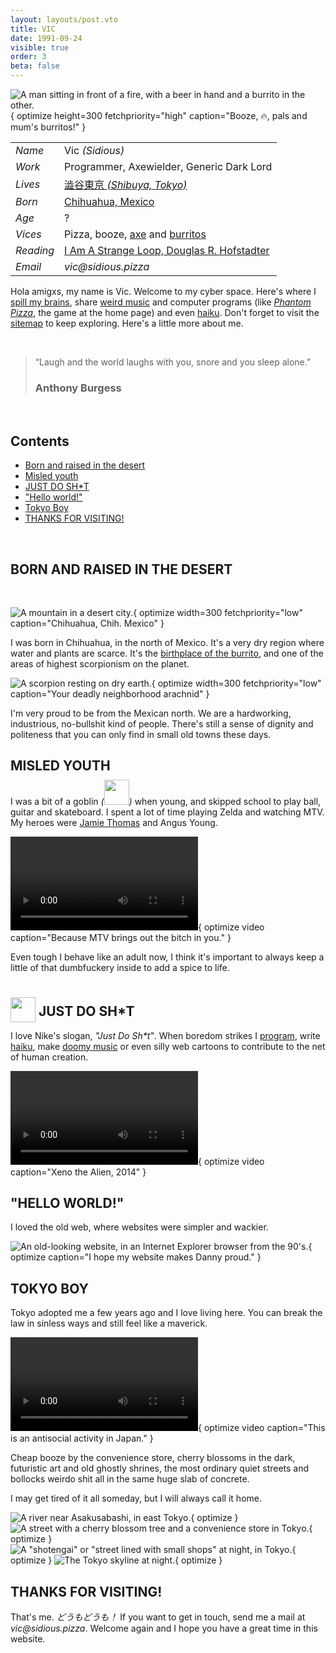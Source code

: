 ```yaml
---
layout: layouts/post.vto
title: VIC
date: 1991-09-24
visible: true
order: 3
beta: false
---
```


<style>
.vic-pic {
  margin: 10px;
}
</style>

<script inline type="module" src="/assets/programs/vicsage.mjs"></script>
<script inline type="module" src="/assets/programs/lazyvideos.mjs"></script>

<div class="info">

![A man sitting in front of a fire, with a beer in hand and a burrito in the other.](/assets/images/vic.webp){ optimize height=300 fetchpriority="high" caption="Booze, 🔥, pals and mum's burritos!" }

  <article>

|           |                                                                                                 |
| --------- | ----------------------------------------------------------------------------------------------- |
| _Name_    | Vic _(Sidious)_                                                                                 |
| _Work_    | Programmer, Axewielder, Generic Dark Lord                                                       |
| _Lives_   | [澁谷東京 <em>(Shibuya, Tokyo)</em>](https://goo.gl/maps/1YfuGi5HYgRpBjN7A)                     |
| _Born_    | [Chihuahua, Mexico](https://goo.gl/maps/Ja9LxnZ6kosdRa586)                                      |
| _Age_     | <span id="age">?</span>                                                                         |
| _Vices_   | Pizza, booze, [axe](https://youtu.be/en7EKL1pX5w) and [burritos](https://youtu.be/YZRtE9I5w7k)  |
| _Reading_ | [I Am A Strange Loop, Douglas R. Hofstadter](https://en.wikipedia.org/wiki/I_Am_a_Strange_Loop) |
| _Email_   | _vic‎@‎sidious.pizza_                                                                           |

  </article>
</div>

Hola amigxs, my name is Vic. Welcome to my cyber space. Here's where I [spill my brains](/weblog), share [weird music](/swims) and computer programs (like [_Phantom Pizza_](/phantompizza), the game at the home page) and even [haiku](/kaminari-no-ura). Don't forget to visit the [sitemap](/sitemap) to keep exploring. Here's a little more about me.

<br>

> “Laugh and the world laughs with you, snore and you sleep alone.” <h3>Anthony Burgess</h3>

<br>

<section class="contents">

## Contents

- [Born and raised in the desert](#born-and-raised)
- [Misled youth](#misled-youth)
- [JUST DO SH\*T](#just-do-shit)
- ["Hello world!"](#hello-world)
- [Tokyo Boy](#tokyo-boy)
- [THANKS FOR VISITING!](#thanks-for-visiting)

</section>

<br>

<a name="born-and-raised"></a>

## BORN AND RAISED IN THE DESERT

<br>

![A mountain in a desert city.](/assets/images/chihuahua.webp){ optimize width=300 fetchpriority="low" caption="Chihuahua, Chih. Mexico" }

I was born in Chihuahua, in the north of Mexico. It's a very dry region where water and plants are scarce. It's the [birthplace of the burrito](https://en.wikipedia.org/wiki/Burrito#:~:text=Burritos%20are%20a%20traditional%20food%20of%20Ciudad%20Ju%C3%A1rez%2C%20a%20city%20bordering%20El%20Paso%2C%20Texas%2C%20in%20the%20northern%20Mexican%20state%20of%20Chihuahua%2C%20where%20people%20buy%20them%20at%20restaurants%20and%20roadside%20stands.%20Northern%20Mexican%20border%20towns%20like%20Villa%20Ahumada%20have%20an%20established%20reputation%20for%20serving%20burritos.), and one of the areas of highest scorpionism on the planet.

![A scorpion resting on dry earth.](/assets/images/scorpionism.webp){ optimize width=300 fetchpriority="low" caption="Your deadly neighborhood arachnid" }

I'm very proud to be from the Mexican north. We are a hardworking, industrious, no-bullshit kind of people. There's still a sense of dignity and politeness that you can only find in small old towns these days.

<a name="misled-youth"></a>

## MISLED YOUTH

I was a bit of a goblin _(<img loading="lazy" src="/assets/images/goblin.webp" width=40 style="display: inline-block; margin: -0.5rem 0;" />)_ when young, and skipped school to play ball, guitar and skateboard. I spent a lot of time playing Zelda and watching MTV. My heroes were [Jamie Thomas](https://www.youtube.com/watch?v=452Oxqm4E3Y) and Angus Young.

![A man playing wearing a schoolboy's uniform, playing guitar agitatedly](/assets/movies/angus.mp4){ optimize video caption="Because MTV brings out the bitch in you." }

Even tough I behave like an adult now, I think it's important to always keep a little of that dumbfuckery inside to add a spice to life.

[//]: <> (Growing up in the dawn of internet age was special. I was the first kid in my family to make friends out of a computer, and network with people around the world. I got to be one of the admins of a Pokémon forum.)

<a name="just-do-shit"></a>

## <img loading="lazy" width=40 style="transform: translateY(10px); filter: var(--venom-filter)" src="/assets/images/swoosh.webp" /> JUST DO SH\*T

I love Nike's slogan, _"Just Do Sh\*t"_. When boredom strikes I [program](https://github.com/sidiousvic), write [haiku](/kaminari-no-ura), make [doomy music](/swims) or even silly web cartoons to contribute to the net of human creation.

![A cartoon extraterrestrial being surfing a wave in on an island beach. ](/assets/movies/surfing-with-the-alien.mp4){ optimize video caption="Xeno the Alien, 2014" }

<a name="hello-world"></a>

## "HELLO WORLD!"

I loved the old web, where websites were simpler and wackier.

![An old-looking website, in an Internet Explorer browser from the 90's.](/assets/images/dannys-homepage.webp){ optimize caption="I hope my website makes Danny proud." }

<a name="tokyo-boy"></a>

## TOKYO BOY

Tokyo adopted me a few years ago and I love living here. You can break the law in sinless ways and still feel like a maverick.

![The author of this website ollying over an old detergent bottle on a Tokyo street.](/assets/movies/vic-skating-tokyo.mp4){ optimize video caption="This is an antisocial activity in Japan." }

Cheap booze by the convenience store, cherry blossoms in the dark, futuristic art and old ghostly shrines, the most ordinary quiet streets and bollocks weirdo shit all in the same huge slab of concrete.

I may get tired of it all someday, but I will always call it home.

<div class="picture-grid">

![A river near Asakusabashi, in east Tokyo.](/assets/images/tokyo.gif){ optimize }
![A street with a cherry blossom tree and a convenience store in Tokyo.](/assets/images/cherry-blossoms-at-nite.gif){ optimize }
![A "shotengai" or "street lined with small shops" at night, in Tokyo.](/assets/images/apa-hotel-blues.gif){ optimize }
![The Tokyo skyline at night.](/assets/images/skyline-tokyo.gif){ optimize }

</div>

<a name="thanks-for-visiting"></a>

## THANKS FOR VISITING!

That's me. _どうもどうも！_ If you want to get in touch, send me a mail at _vic‎@‎sidious.pizza_. Welcome again and I hope you have a great time in this website.

<br>
<br>
